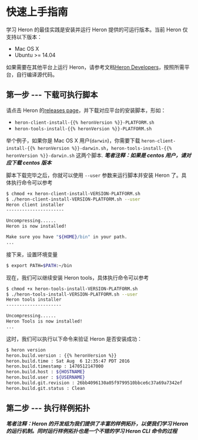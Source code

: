 # 快速上手指南

学习 Heron 的最佳实践是安装并运行 Heron 提供的可运行版本。当前 Heron 仅支持以下版本：

* Mac OS X
* Ubuntu >= 14.04

如果需要在其他平台上运行 Heron，请参考文档[Heron Developers](http://twitter.github.io/heron/docs/developers/compiling/compiling/)，按照所需平台，自行编译源代码。


## 第一步 --- 下载可执行脚本 

请点击 Heron 的[releases page](https://github.com/twitter/heron/releases)，并下载对应平台的安装脚本，形如：

* `heron-client-install-{{% heronVersion %}}-PLATFORM.sh`
* `heron-tools-install-{{% heronVersion %}}-PLATFORM.sh`

举个例子，如果你是 Mac OS X 用户(`darwin`)，你需要下载 `heron-client-install-{{% heronVersion %}}-darwin.sh`，`heron-tools-install-{{% heronVersion %}}-darwin.sh` 这两个脚本. ***笔者注释：如果是 centos 用户，请对应下载 centos 版本***

脚本下载完毕之后，你就可以使用 `--user` 参数来运行脚本并安装 Heron 了。具体执行命令可以参考

```bash
$ chmod +x heron-client-install-VERSION-PLATFORM.sh
$ ./heron-client-install-VERSION-PLATFORM.sh --user
Heron client installer
----------------------

Uncompressing......
Heron is now installed!

Make sure you have "${HOME}/bin" in your path.
...
```

接下来，设置环境变量

```bash
$ export PATH=$PATH:~/bin
```

现在，我们可以继续安装 Heron tools，具体执行命令可以参考

```bash
$ chmod +x heron-tools-install-VERSION-PLATFORM.sh
$ ./heron-tools-install-VERSION-PLATFORM.sh --user
Heron tools installer
---------------------

Uncompressing......
Heron Tools is now installed!
...
```

这时，我们可以执行以下命令来验证 Heron 是否安装成功：

```bash
$ heron version
heron.build.version : {{% heronVersion %}}
heron.build.time : Sat Aug  6 12:35:47 PDT 2016
heron.build.timestamp : 1470512147000
heron.build.host : ${HOSTNAME}
heron.build.user : ${USERNAME}
heron.build.git.revision : 26bb4096130a05f9799510bbce6c37a69a7342ef
heron.build.git.status : Clean
```

## 第二步 --- 执行样例拓扑 

***笔者注释：Heron 的开发组为我们提供了丰富的样例拓扑，以便我们学习 Heron 的运行机制。同时运行样例拓扑也是一个不错的学习 Heron CLI 命令的过程***





